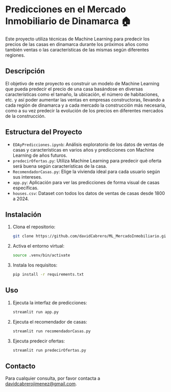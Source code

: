 # Predicciones en el Mercado Inmobiliario de Dinamarca 🏠

Este proyecto utiliza técnicas de Machine Learning para predecir los precios de las casas en dinamarca durante los próximos años como también ventas o las características de las mismas según diferentes regiones.

## Descripción

El objetivo de este proyecto es construir un modelo de Machine Learning que pueda predecir el precio de una casa basándose en diversas características como el tamaño, la ubicación, el número de habitaciones, etc. y así poder aumentar las ventas en empresas constructoras, llevando a cada región de dinamarca y a cada mercado la construcción más necesaria, como a su vez predecir la evolución de los precios en diferentes mercados de la construcción.

## Estructura del Proyecto

- `EDAyPredicciones.ipynb`: Análisis exploratorio de los datos de ventas de casas y características en varios años y predicciones con Machine Learning de años futuros.
- `predecirOfertas.py`: Utiliza Machine Learning para predecir qué oferta será buena según características de la casa.
- `RecomendadorCasas.py`: Elige la vivienda ideal para cada usuario según sus intereses.
- `app.py`: Aplicación para ver las predicciones de forma visual de casas específicas.
- `houses.csv`: Dataset con todos los datos de ventas de casas desde 1800 a 2024.

## Instalación

1. Clona el repositorio:
    ```sh
    git clone https://github.com/davidCabrero/ML_MercadoInmobiliario.git
    ```
2. Activa el entorno virtual:
    ```sh
    source .venv/bin/activate
    ```
3. Instala los requisitos:
    ```sh
    pip install -r requirements.txt
    ```

## Uso

1. Ejecuta la interfaz de predicciones:
    ```sh
    streamlit run app.py
    ```
2. Ejecuta el recomendador de casas:
    ```sh
    streamlit run recomendadorCasas.py
    ```
3. Ejecuta predecir ofertas:
    ```sh
    streamlit run predecirOfertas.py
    ```    

## Contacto

Para cualquier consulta, por favor contacta a [davidcabrerojimenez@gmail.com](mailto:davidcabrerojimenez@gmail.com).
